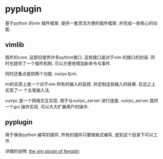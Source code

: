 # pyplugin
基于python 的vim 插件框架. 提供一套灵活方便的插件框架. 并完成一些核心的功能.

## vimlib
插件的core. 这部份提供许多python接口. 这些接口是对于vim 的接口的封装. 
同时也提供了一个插件机制. 可以方便地增加新命令与事件. 

同时还重点提供两个功能. vuirpc与im. 

im的实质上是一个对于vim 所有的输入的监控. 并定制这些输入的结果. 在这之上实现了一
个五笔输入法. 

vuirpc 是一个网络交互实现. 用于与vuirpc\_server 进行连接.
vuirpc\_server 提供一个gui 操作实现. 可以大大扩展用户的操作.

## pyplugin
用于保存python 编写的插件, 所有的插件只要按格式编写, 放到这个目录下可以工作.

详细的说明: [the vim plugin of fengidri](http://blog.fengidri.me/?id=1761857)


